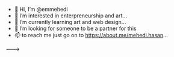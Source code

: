 - 👋 Hi, I’m @emmehedi
- 👀 I’m interested in enterpreneurship and art...
- 🌱 I’m currently learning art and web design...
- 💞️ I’m looking for someone to be a partner for this
- 📫 to reach me just go on to https://about.me/mehedi.hasan...



--->
